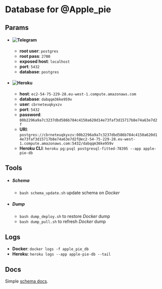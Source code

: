 # Database for @Apple_pie

## Params

 * #### ![Telegram](https://img.shields.io/badge/-Docker-000?&logo=docker)

   * **root user**: `postgres`
   * **root pass**: `2700`
   * **exposed host**: `localhost`
   * **port**: `5432`
   * **database**: `postgres`

 * #### ![Heroku](https://img.shields.io/badge/-Heroku-000?&logo=heroku)

   * **host**: `ec2-54-75-229-28.eu-west-1.compute.amazonaws.com`
   * **database**: `dabqqm36ke959v`
   * **user**: `cbrneteuqkyxzv`
   * **port**: `5432`
   * **password**: `00b2296a9a7c3237dbd586b784c4150a620d14e73faf3d15717b8e74a63e7d2f`
   * **URI**: `postgres://cbrneteuqkyxzv:00b2296a9a7c3237dbd586b784c4150a620d14e73faf3d15717b8e74a63e7d2f@ec2-54-75-229-28.eu-west-1.compute.amazonaws.com:5432/dabqqm36ke959v`
   * **Heroku CLI**: `heroku pg:psql postgresql-fitted-78395 --app apple-pie-db`

## Tools

 * ##### Schema

   * `bash schema_update.sh` update schema on *Docker*

 * ##### Dump

    * `bash dump_deploy.sh` to restore *Docker* dump
    * `bash dump_pull.sh` to refresh *Docker* dump

## Logs

 * **Docker**: `docker logs -f apple_pie_db`
 * **Heroku**: `heroku logs --app apple-pie-db --tail`

## Docs
Simple [schema docs](./SCHEMA_DOC.md).
